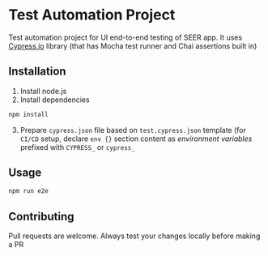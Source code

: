 # Test Automation Project

Test automation project for UI end-to-end testing of SEER app. It uses [Cypress.io](https://cypress.io) library (that has Mocha test runner and Chai assertions built in)

## Installation

1. Install node.js
2. Install dependencies

```bash
npm install
```

3. Prepare `cypress.json` file based on `test.cypress.json` template (for `CI/CD` setup, declare `env {}` section content as *environment variables* prefixed with `CYPRESS_` or `cypress_`

## Usage

```bash
npm run e2e
```

## Contributing
Pull requests are welcome. Always test your changes locally before making a PR